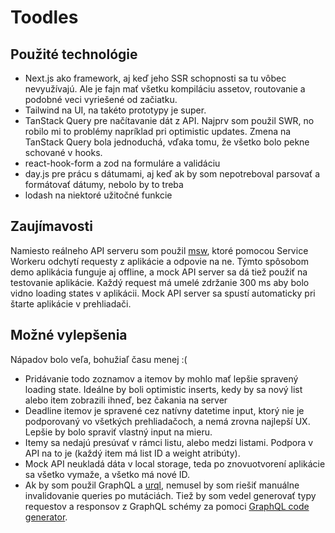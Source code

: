 # Toodles

## Použité technológie

- Next.js ako framework, aj keď jeho SSR schopnosti sa tu vôbec nevyužívajú. Ale je fajn mať všetku kompiláciu assetov, routovanie a podobné veci vyriešené od začiatku.
- Tailwind na UI, na takéto prototypy je super.
- TanStack Query pre načítavanie dát z API. Najprv som použil SWR, no robilo mi to problémy napríklad pri optimistic updates. Zmena na TanStack Query bola jednoduchá, vďaka tomu, že všetko bolo pekne schované v hooks.
- react-hook-form a zod na formuláre a validáciu
- day.js pre prácu s dátumami, aj keď ak by som nepotreboval parsovať a formátovať dátumy, nebolo by to treba
- lodash na niektoré užitočné funkcie

## Zaujímavosti

Namiesto reálneho API serveru som použil [msw](https://mswjs.io/), ktoré pomocou Service Workeru odchytí requesty z aplikácie a odpovie na ne. Týmto spôsobom demo aplikácia funguje aj offline, a mock API server sa dá tiež použiť na testovanie aplikácie. Každý request má umelé zdržanie 300 ms aby bolo vidno loading states v aplikácii. Mock API server sa spustí automaticky pri štarte aplikácie v prehliadači.

## Možné vylepšenia

Nápadov bolo veľa, bohužiaľ času menej :(

- Pridávanie todo zoznamov a itemov by mohlo mať lepšie spravený loading state. Ideálne by boli optimistic inserts, kedy by sa nový list alebo item zobrazili ihneď, bez čakania na server
- Deadline itemov je spravené cez natívny datetime input, ktorý nie je podporovaný vo všetkých prehliadačoch, a nemá zrovna najlepší UX. Lepšie by bolo spraviť vlastný input na mieru.
- Itemy sa nedajú presúvať v rámci listu, alebo medzi listami. Podpora v API na to je (každý item má list ID a weight atribúty).
- Mock API neukladá dáta v local storage, teda po znovuotvorení aplikácie sa všetko vymaže, a všetko má nové ID.
- Ak by som použil GraphQL a [urql](https://formidable.com/open-source/urql/), nemusel by som riešiť manuálne invalidovanie queries po mutáciách. Tiež by som vedel generovať typy requestov a responsov z GraphQL schémy za pomoci [GraphQL code generator](https://the-guild.dev/graphql/codegen).